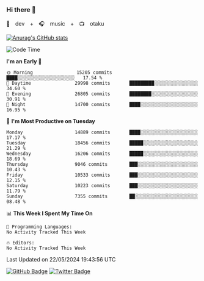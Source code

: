 ### Hi there 👋

🚀　dev　+　🎧　music　+　📺　otaku


[![Anurag's GitHub stats](https://github-readme-stats.vercel.app/api?username=koheitasaka&count_private=true&show_icons=true&theme=monokai)](https://github.com/koheitasaka/github-readme-stats)

<!--START_SECTION:waka-->
![Code Time](http://img.shields.io/badge/Code%20Time-1%2C161%20hrs%2023%20mins-blue)

**I'm an Early 🐤** 

```text
🌞 Morning                15205 commits       ████░░░░░░░░░░░░░░░░░░░░░   17.54 % 
🌆 Daytime                29998 commits       █████████░░░░░░░░░░░░░░░░   34.60 % 
🌃 Evening                26805 commits       ████████░░░░░░░░░░░░░░░░░   30.91 % 
🌙 Night                  14700 commits       ████░░░░░░░░░░░░░░░░░░░░░   16.95 % 
```
📅 **I'm Most Productive on Tuesday** 

```text
Monday                   14889 commits       ████░░░░░░░░░░░░░░░░░░░░░   17.17 % 
Tuesday                  18456 commits       █████░░░░░░░░░░░░░░░░░░░░   21.29 % 
Wednesday                16206 commits       █████░░░░░░░░░░░░░░░░░░░░   18.69 % 
Thursday                 9046 commits        ███░░░░░░░░░░░░░░░░░░░░░░   10.43 % 
Friday                   10533 commits       ███░░░░░░░░░░░░░░░░░░░░░░   12.15 % 
Saturday                 10223 commits       ███░░░░░░░░░░░░░░░░░░░░░░   11.79 % 
Sunday                   7355 commits        ██░░░░░░░░░░░░░░░░░░░░░░░   08.48 % 
```


📊 **This Week I Spent My Time On** 

```text
💬 Programming Languages: 
No Activity Tracked This Week

🔥 Editors: 
No Activity Tracked This Week
```


 Last Updated on 22/05/2024 19:43:56 UTC
<!--END_SECTION:waka-->

[![GitHub Badge](https://img.shields.io/badge/GitHub-100000?style=for-the-badge&logo=github&logoColor=white)](https://github.com/koheitasaka)
[![Twitter Badge](https://img.shields.io/badge/Twitter-1DA1F2?style=for-the-badge&logo=twitter&logoColor=white)](https://twitter.com/sleep_asleep_)
